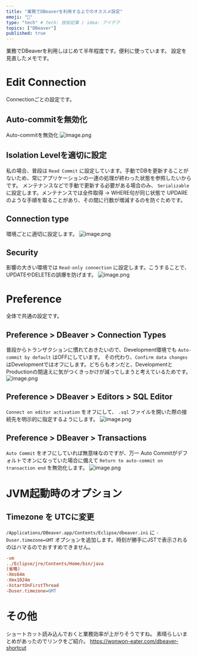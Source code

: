 ```yaml
---
title: "業務でDBeaverを利用する上でのオススメ設定"
emoji: "🔖"
type: "tech" # tech: 技術記事 / idea: アイデア
topics: ["DBeaver"]
published: true
---
```

業務でDBeaverを利用しはじめて半年程度です。便利に使っています。
設定を見直したメモです。


# Edit Connection
Connectionごとの設定です。

## Auto-commitを無効化
Auto-commitを無効化
![image.png](https://qiita-image-store.s3.ap-northeast-1.amazonaws.com/0/96286/3f2676a4-0161-7862-afa5-d8cdab73ded6.png)

## Isolation Levelを適切に設定
私の場合、普段は `Read Commit` に設定しています。手動でDBを更新することがないため、常にアプリケーションの一連の処理が終わった状態を参照したいからです。
メンテナンスなどで手動で更新する必要がある場合のみ、 `Serializable` に設定します。メンテナンスでは全件取得 → WHERE句が同じ状態で UPDARE のような手順を取ることがあり、その間に行数が増減するのを防ぐためです。

## Connection type
環境ごとに適切に設定します。
![image.png](https://qiita-image-store.s3.ap-northeast-1.amazonaws.com/0/96286/dd579289-4855-0941-9078-824a7536ddc1.png)

## Security
影響の大きい環境では `Read-only connection` に設定します。こうすることで、UPDATEやDELETEの誤爆を防げます。
![image.png](https://qiita-image-store.s3.ap-northeast-1.amazonaws.com/0/96286/382a4ccd-6254-06d1-2295-0670d2373c24.png)


# Preference
全体で共通の設定です。

## Preference > DBeaver > Connection Types
普段からトランザクションに慣れておきたいので、Development環境でも `Auto-commit by default` はOFFにしています。
その代わり、`Confirm data changes` はDevelopmentではオフにします。どちらもオンだと、DevelopmentとProductionの間違えに気がつくきっかけが減ってしまうと考えているためです。
![image.png](https://qiita-image-store.s3.ap-northeast-1.amazonaws.com/0/96286/ffa72128-b040-fe5c-5ec4-7a98f0d78bfe.png)

## Preference > DBeaver > Editors > SQL Editor 
`Connect on editor activation` をオフにして、 `.sql` ファイルを開いた際の接続先を明示的に指定するようにします。
![image.png](https://qiita-image-store.s3.ap-northeast-1.amazonaws.com/0/96286/7d41dc43-b0c4-1e4d-d2c7-a8eeeb9ca0b9.png)


## Preference > DBeaver > Transactions
`Auto Commit` をオフにしていれば無意味なのですが、万一 Auto Commitがデフォルトでオンになっていた場合に備えて `Return to auto-commit on transaction end` を無効化します。
![image.png](https://qiita-image-store.s3.ap-northeast-1.amazonaws.com/0/96286/44df405a-00f2-61ab-6688-04914f870d1c.png)

# JVM起動時のオプション

## Timezone を UTCに変更

`/Applications/DBeaver.app/Contents/Eclipse/dbeaver.ini` に `-Duser.timezone=GMT` オプションを追加します。時刻が勝手にJSTで表示されるのはハマるのでおすすめできません。

```dbeaver.ini
-vm
../Eclipse/jre/Contents/Home/bin/java
(省略)
-Xms64m
-Xmx1024m
-XstartOnFirstThread
-Duser.timezone=GMT

```



# その他

ショートカット読み込んでおくと業務効率が上がりそうですね。
素晴らしいまとめがあったのでリンクをご紹介。
https://wonwon-eater.com/dbeaver-shortcut


